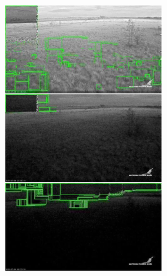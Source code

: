 ![20200708-221848-224853](in/20200708/20200708-221848-224853_0_.jpg)
![20200708-224858-231903](in/20200708/20200708-224858-231903_0_.jpg)
![20200708-231908-234913](in/20200708/20200708-231908-234913_0_.jpg)
